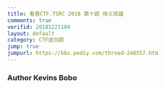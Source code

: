 ```yaml
---
title: 看雪CTF.TSRC 2018 第十题 侠义双雄
comments: true
verifid: 20181221104
layout: default
category: CTF逆向题
jump: true
jumpurl: https://bbs.pediy.com/thread-248557.htm
---
```


### Author Kevins Bobo

